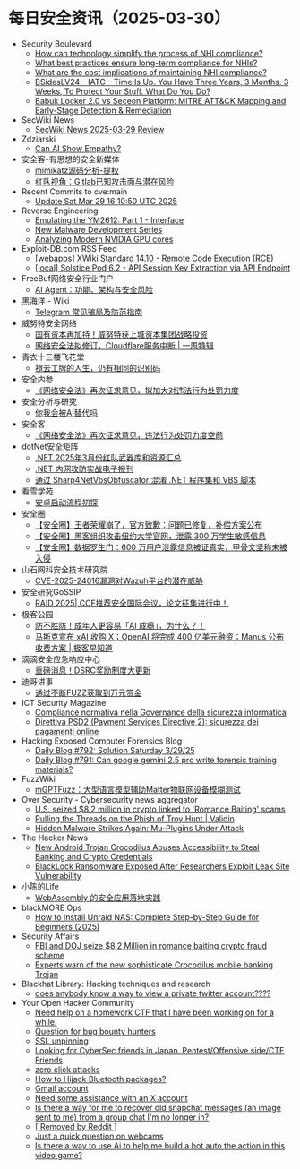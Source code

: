 # 每日安全资讯（2025-03-30）

- Security Boulevard
  - [How can technology simplify the process of NHI compliance?](https://securityboulevard.com/2025/03/how-can-technology-simplify-the-process-of-nhi-compliance/?utm_source=rss&utm_medium=rss&utm_campaign=how-can-technology-simplify-the-process-of-nhi-compliance)
  - [What best practices ensure long-term compliance for NHIs?](https://securityboulevard.com/2025/03/what-best-practices-ensure-long-term-compliance-for-nhis/?utm_source=rss&utm_medium=rss&utm_campaign=what-best-practices-ensure-long-term-compliance-for-nhis)
  - [What are the cost implications of maintaining NHI compliance?](https://securityboulevard.com/2025/03/what-are-the-cost-implications-of-maintaining-nhi-compliance/?utm_source=rss&utm_medium=rss&utm_campaign=what-are-the-cost-implications-of-maintaining-nhi-compliance)
  - [BSidesLV24 –  IATC – Time Is Up. You Have Three Years, 3 Months, 3 Weeks, To Protect Your Stuff. What Do You Do?](https://securityboulevard.com/2025/03/bsideslv24-iatc-time-is-up-you-have-three-years-3-months-3-weeks-to-protect-your-stuff-what-do-you-do/?utm_source=rss&utm_medium=rss&utm_campaign=bsideslv24-iatc-time-is-up-you-have-three-years-3-months-3-weeks-to-protect-your-stuff-what-do-you-do)
  - [Babuk Locker 2.0 vs Seceon Platform: MITRE ATT&CK Mapping and Early-Stage Detection & Remediation](https://securityboulevard.com/2025/03/babuk-locker-2-0-vs-seceon-platform-mitre-attck-mapping-and-early-stage-detection-remediation/?utm_source=rss&utm_medium=rss&utm_campaign=babuk-locker-2-0-vs-seceon-platform-mitre-attck-mapping-and-early-stage-detection-remediation)
- SecWiki News
  - [SecWiki News 2025-03-29 Review](http://www.sec-wiki.com/?2025-03-29)
- Zdziarski
  - [Can AI Show Empathy?](https://www.zdziarski.com/blog/?p=12797)
- 安全客-有思想的安全新媒体
  - [mimikatz源码分析-提权](https://www.anquanke.com/post/id/288505)
  - [红队视角：Gitlab已知攻击面与潜在风险](https://www.anquanke.com/post/id/305705)
- Recent Commits to cve:main
  - [Update Sat Mar 29 16:10:50 UTC 2025](https://github.com/trickest/cve/commit/2da30f1def5b0d51d93ad4f108453d68b1cd27ba)
- Reverse Engineering
  - [Emulating the YM2612: Part 1 - Interface](https://www.reddit.com/r/ReverseEngineering/comments/1jmpc0k/emulating_the_ym2612_part_1_interface/)
  - [New Malware Development Series](https://www.reddit.com/r/ReverseEngineering/comments/1jmxi6b/new_malware_development_series/)
  - [Analyzing Modern NVIDIA GPU cores](https://www.reddit.com/r/ReverseEngineering/comments/1jmfbtn/analyzing_modern_nvidia_gpu_cores/)
- Exploit-DB.com RSS Feed
  - [[webapps] XWiki Standard 14.10 - Remote Code Execution (RCE)](https://www.exploit-db.com/exploits/52105)
  - [[local] Solstice Pod 6.2 - API Session Key Extraction via API Endpoint](https://www.exploit-db.com/exploits/52104)
- FreeBuf网络安全行业门户
  - [AI Agent：功能、架构与安全风险](https://www.freebuf.com/articles/neopoints/426076.html)
- 黑海洋 - Wiki
  - [Telegram 常见骗局及防范指南](https://blog.upx8.com/4715)
- 威努特安全网络
  - [国有资本再加持！威努特获上城资本集团战略投资](https://mp.weixin.qq.com/s?__biz=MzAwNTgyODU3NQ==&mid=2651132074&idx=1&sn=164f07f314a2384918d362077783701b&chksm=80e70a1ab790830c17e807de187f0da721dcbea1b0c5ad13197fe1a74fdff79e10cdcd5d6e95&scene=58&subscene=0#rd)
  - [网络安全法拟修订，Cloudflare服务中断 | 一周特辑](https://mp.weixin.qq.com/s?__biz=MzAwNTgyODU3NQ==&mid=2651132074&idx=2&sn=891daf7c60331cfc655355a4343c3faa&chksm=80e70a1ab790830c9b1a050f7c880b0b5a1c491785e82d73f2cde2b7386b20acf5886e72db14&scene=58&subscene=0#rd)
- 青衣十三楼飞花堂
  - [褪去工牌的人生，仍有相同的识别码](https://mp.weixin.qq.com/s?__biz=MzUzMjQyMDE3Ng==&mid=2247488173&idx=1&sn=6a572c6872297d65da2eca6e2474f795&chksm=fab2d192cdc5588434329347d99ca4b9f451fec0337013aa67bc7fcdc056363ec482b63ecfd7&scene=58&subscene=0#rd)
- 安全内参
  - [《网络安全法》再次征求意见，拟加大对违法行为处罚力度](https://mp.weixin.qq.com/s?__biz=MzI4NDY2MDMwMw==&mid=2247514088&idx=1&sn=675b0a4770bfdf1f00316878340de894&chksm=ebfaf0c8dc8d79debee4a0bb0b466cccde42994d56a60175f8414d05b403ddea18d3f1c0abe4&scene=58&subscene=0#rd)
- 安全分析与研究
  - [你我会被AI替代吗](https://mp.weixin.qq.com/s?__biz=MzA4ODEyODA3MQ==&mid=2247491322&idx=1&sn=b831a52297777a4bcfe501d1c987a1f1&chksm=902fb1d2a75838c43e3240dad39f342cd06e3e047d99b6efa161346422478278f851c043806f&scene=58&subscene=0#rd)
- 安全客
  - [《网络安全法》再次征求意见，违法行为处罚力度空前](https://mp.weixin.qq.com/s?__biz=MzA5ODA0NDE2MA==&mid=2649788250&idx=1&sn=d1f119f6012ec656cfc510297b4b945a&chksm=8893bf35bfe43623711bf39fd5afe2a913bf05bbbd34bf5504c25927fc6322b97b216e9143db&scene=58&subscene=0#rd)
- dotNet安全矩阵
  - [.NET 2025年3月份红队武器库和资源汇总](https://mp.weixin.qq.com/s?__biz=MzUyOTc3NTQ5MA==&mid=2247499295&idx=1&sn=90d4b5a6d2c0a6c505254a6c3e99f555&chksm=fa5950f2cd2ed9e40a3944592b66d6505a6a8d4385b2ce35bad4dafb86004a10961e757360c7&scene=58&subscene=0#rd)
  - [.NET 内网攻防实战电子报刊](https://mp.weixin.qq.com/s?__biz=MzUyOTc3NTQ5MA==&mid=2247499295&idx=2&sn=0ad34c2ef2862e4e9d6468fae24239d6&chksm=fa5950f2cd2ed9e4f25466b328fc39a4926b6383a327b4afaa97bde0a0cc34d49a13494a6e55&scene=58&subscene=0#rd)
  - [通过 Sharp4NetVbsObfuscator 混淆 .NET 程序集和 VBS 脚本](https://mp.weixin.qq.com/s?__biz=MzUyOTc3NTQ5MA==&mid=2247499295&idx=3&sn=4c3ea40cde990d8b4005ee135deb5420&chksm=fa5950f2cd2ed9e44d249bc3b82e77e7d593dbd99664226b4789397e53459a6c868a82a7263d&scene=58&subscene=0#rd)
- 看雪学苑
  - [安卓启动流程初探](https://mp.weixin.qq.com/s?__biz=MjM5NTc2MDYxMw==&mid=2458591195&idx=1&sn=9cd035be23aa397ea8b86ba5429eabed&chksm=b18c2f5186fba6476a3f3355491dd3b90b080bab939071e53438e88ad8f8c8fdc27d2ca09516&scene=58&subscene=0#rd)
- 安全圈
  - [【安全圈】王者荣耀崩了，官方致歉：问题已修复，补偿方案公布](https://mp.weixin.qq.com/s?__biz=MzIzMzE4NDU1OQ==&mid=2652068784&idx=1&sn=c76b2c3e5e7e5c6f08692a49ade6fe3e&chksm=f36e77f0c419fee6956118d0b9390227dd360336e20040673afc31674b2cc3edaa1649b6a25c&scene=58&subscene=0#rd)
  - [【安全圈】黑客组织攻击纽约大学官网，泄露 300 万学生敏感信息](https://mp.weixin.qq.com/s?__biz=MzIzMzE4NDU1OQ==&mid=2652068784&idx=2&sn=614447979b4fdc04d8f85dd042b68dbe&chksm=f36e77f0c419fee60d4a7223e786d7aaa4ef82cb329d7b0d7ec8447a4cd48f992e4a06f2ada2&scene=58&subscene=0#rd)
  - [【安全圈】数据罗生门：600 万用户泄露信息被证真实，甲骨文坚称未被入侵](https://mp.weixin.qq.com/s?__biz=MzIzMzE4NDU1OQ==&mid=2652068784&idx=3&sn=e68a68e82de0e826532ce95aac1def77&chksm=f36e77f0c419fee62e81e4d98c96280b078db398bba0a5cc8db4991e5a71af6f8cf8ee6ff16a&scene=58&subscene=0#rd)
- 山石网科安全技术研究院
  - [CVE-2025-24016漏洞对Wazuh平台的潜在威胁](https://mp.weixin.qq.com/s?__biz=MzUzMDUxNTE1Mw==&mid=2247511577&idx=1&sn=329f5c187a5d6240b0131787ff474b80&chksm=fa527ba7cd25f2b134a3912e061b55881b7fca8cd1c26c829a1e3a95b178f9f703dc8d0e3fc9&scene=58&subscene=0#rd)
- 安全研究GoSSIP
  - [RAID 2025| CCF推荐安全国际会议，论文征集进行中！](https://mp.weixin.qq.com/s?__biz=Mzg5ODUxMzg0Ng==&mid=2247499958&idx=1&sn=9b57fa3c9acf92925a67a24052329f24&chksm=c063ee6ff71467794fb3c0ffb6cd0edcfb63ca94008f3638ae785654865bcb6872bdd9d33db7&scene=58&subscene=0#rd)
- 极客公园
  - [防不胜防！成年人更容易「AI 成瘾」，为什么？！](https://mp.weixin.qq.com/s?__biz=MTMwNDMwODQ0MQ==&mid=2653076624&idx=1&sn=e14106f71d2f8e2cf473b60fc01d8778&chksm=7e57c1264920483043882e0ac81183af5846498aa5c3dbfbec5f74218ddaabbc5aebe0ae78ec&scene=58&subscene=0#rd)
  - [马斯克宣布 xAI 收购 X；OpenAI 将完成 400 亿美元融资；Manus 公布收费方案 | 极客早知道](https://mp.weixin.qq.com/s?__biz=MTMwNDMwODQ0MQ==&mid=2653076623&idx=1&sn=6339533b0b671be449fd200e276de92b&chksm=7e57c1394920482fd93d3d39fa356aea7bb3f17618ea332d4562b2d54c9502ca3f08241dca1b&scene=58&subscene=0#rd)
- 滴滴安全应急响应中心
  - [重磅消息！DSRC奖励制度大更新](https://mp.weixin.qq.com/s?__biz=MzA3Mzk1MDk1NA==&mid=2651908614&idx=1&sn=45c69dcce6c3c50fb45df7f8ca00109b&chksm=84e37983b394f0957f84ae49956815915fffe2c747c58f87761b709570281ed2276865e495e6&scene=58&subscene=0#rd)
- 迪哥讲事
  - [通过不断FUZZ获取到万元赏金](https://mp.weixin.qq.com/s?__biz=MzIzMTIzNTM0MA==&mid=2247497335&idx=1&sn=968ce326ac82c4cf6737f64e16db6aec&chksm=e8a5fc14dfd27502ffd4d78fb4621532459f148ae5435403469dacd25aecc5e80844750df7f5&scene=58&subscene=0#rd)
- ICT Security Magazine
  - [Compliance normativa nella Governance della sicurezza informatica](https://www.ictsecuritymagazine.com/articoli/compliance-governance/)
  - [Direttiva PSD2 (Payment Services Directive 2): sicurezza dei pagamenti online](https://www.ictsecuritymagazine.com/articoli/direttiva-psd2-payment-services-directive-2-sicurezza-dei-pagamenti-online/)
- Hacking Exposed Computer Forensics Blog
  - [Daily Blog #792: Solution Saturday 3/29/25](https://www.hecfblog.com/2025/03/daily-blog-792-solution-saturday-32925.html)
  - [Daily Blog #791: Can google gemini 2.5 pro write forensic training materials?](https://www.hecfblog.com/2025/03/daily-blog-791-can-google-gemini-25-pro.html)
- FuzzWiki
  - [mGPTFuzz：大型语言模型辅助Matter物联网设备模糊测试](https://mp.weixin.qq.com/s?__biz=MzU1NTEzODc3MQ==&mid=2247487094&idx=1&sn=8043fce594033c46aab557a313eee70c&chksm=fbd9a5caccae2cdc0611ea707c8f1db634a1686252fd34a04cc3a0928658d4cb5374c326492a&scene=58&subscene=0#rd)
- Over Security - Cybersecurity news aggregator
  - [U.S. seized $8.2 million in crypto linked to 'Romance Baiting' scams](https://www.bleepingcomputer.com/news/cryptocurrency/us-seized-82-million-in-crypto-linked-to-romance-baiting-scams/)
  - [Pulling the Threads on the Phish of Troy Hunt | Validin](https://www.validin.com/blog/pulling_threads_on_phishing_campaign/)
  - [Hidden Malware Strikes Again: Mu-Plugins Under Attack](https://blog.sucuri.net/2025/03/hidden-malware-strikes-again-mu-plugins-under-attack.html)
- The Hacker News
  - [New Android Trojan Crocodilus Abuses Accessibility to Steal Banking and Crypto Credentials](https://thehackernews.com/2025/03/new-android-trojan-crocodilus-abuses.html)
  - [BlackLock Ransomware Exposed After Researchers Exploit Leak Site Vulnerability](https://thehackernews.com/2025/03/blacklock-ransomware-exposed-after.html)
- 小陈的Life
  - [WebAssembly 的安全应用落地实践](https://mp.weixin.qq.com/s?__biz=MzAxNDk0MDU2MA==&mid=2247484716&idx=1&sn=b0e88ebe776433970505c4452f865aa3&chksm=9b8ae5d3acfd6cc5b71b9b30a860fc58fba255c2d4815f4806f280ef5e0d8add951282917ecc&scene=58&subscene=0#rd)
- blackMORE Ops
  - [How to Install Unraid NAS: Complete Step-by-Step Guide for Beginners (2025)](https://www.blackmoreops.com/2025/03/29/how-to-install-unraid-nas-complete-step-by-step-guide-for-beginners-2025/)
- Security Affairs
  - [FBI and DOJ seize $8.2 Million in romance baiting crypto fraud scheme](https://securityaffairs.com/175990/cyber-crime/fbi-and-doj-seize-8-2-million-in-romance-baiting-crypto-fraud-scheme.html)
  - [Experts warn of the new sophisticate Crocodilus mobile banking Trojan](https://securityaffairs.com/175976/malware/new-sophisticate-crocodilus-mobile-banking-trojan.html)
- Blackhat Library: Hacking techniques and research
  - [does anybody know a way to view a private twitter account????](https://www.reddit.com/r/blackhat/comments/1jmc3hm/does_anybody_know_a_way_to_view_a_private_twitter/)
- Your Open Hacker Community
  - [Need help on a homework CTF that I have been working on for a while.](https://www.reddit.com/r/HowToHack/comments/1jmz79g/need_help_on_a_homework_ctf_that_i_have_been/)
  - [Question for bug bounty hunters](https://www.reddit.com/r/HowToHack/comments/1jmomyf/question_for_bug_bounty_hunters/)
  - [SSL unpinning](https://www.reddit.com/r/HowToHack/comments/1jmpko9/ssl_unpinning/)
  - [Looking for CyberSec friends in Japan. Pentest/Offensive side/CTF Friends](https://www.reddit.com/r/HowToHack/comments/1jmntfh/looking_for_cybersec_friends_in_japan/)
  - [zero click attacks](https://www.reddit.com/r/HowToHack/comments/1jmi5k7/zero_click_attacks/)
  - [How to Hijack Bluetooth packages?](https://www.reddit.com/r/HowToHack/comments/1jmeu7y/how_to_hijack_bluetooth_packages/)
  - [Gmail account](https://www.reddit.com/r/HowToHack/comments/1jmslkd/gmail_account/)
  - [Need some assistance with an X account](https://www.reddit.com/r/HowToHack/comments/1jmqz1g/need_some_assistance_with_an_x_account/)
  - [Is there a way for me to recover old snapchat messages (an image sent to me) from a group chat I'm no longer in?](https://www.reddit.com/r/HowToHack/comments/1jmdh79/is_there_a_way_for_me_to_recover_old_snapchat/)
  - [[ Removed by Reddit ]](https://www.reddit.com/r/HowToHack/comments/1jmgx0g/removed_by_reddit/)
  - [Just a quick question on webcams](https://www.reddit.com/r/HowToHack/comments/1jmakjg/just_a_quick_question_on_webcams/)
  - [Is there a way to use Ai to help me build a bot auto the action in this video game?](https://www.reddit.com/r/HowToHack/comments/1jmbi3z/is_there_a_way_to_use_ai_to_help_me_build_a_bot/)
